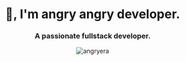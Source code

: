 <h1 align="center">👋, I'm angry angry developer.</h1>
<h3 align="center">A passionate fullstack developer.</h3>

<p align="center"><img align="center" src="https://github-readme-streak-stats.herokuapp.com/?user=angryera&" alt="angryera" /></p>
